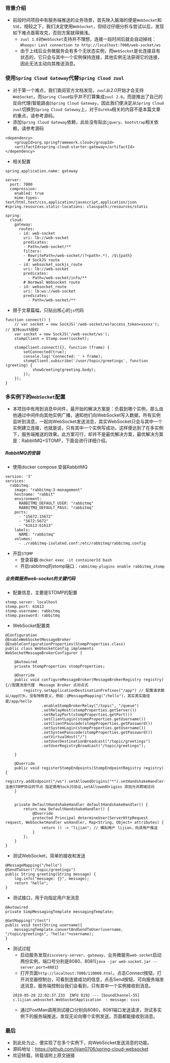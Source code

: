 ### 背景介绍
- 前段时间项目中有服务端推送的业务场景，首先映入脑海的便是`WebSocket`和`SSE`，相较之下，我们决定使用`WebSocket`，但经过仔细分析与尝试以后，发现如下难点亟需攻克，否则方案就得搁浅。
    - `zuul 1.0`对`WebSocket`支持并不理想，连接一段时间后就会自动掉线：`Whoops! Lost connection to http://localhost:7000/web-socket/ws`
    - 由于上线后业务微服务会有多个无状态实例，而`WebSocket`是长连接且有状态的，它只会与其中一个实例保持连接，其他实例无法获得它的连接，因此无法主动向其推送消息。

### 使用`Spring Cloud Gateway`代替`Spring Cloud zuul`
- 对于第一个难点，我们查阅官方文档发现，`zuul`从2.0开始才会支持`WebSocket`，而`Spring Cloud`似乎并不打算集成`zuul 2.0`，而是推出了自己的反向代理(智能路由)`Spring Cloud Gateway`，因此我们便决定从`Spring Cloud zuul`切换到`Spring Cloud Gateway`上，对于`Eureka`相关的内容不是本篇文章的重点，请参考源码。
- 添加`Spring Cloud Gateway`依赖，此处没有贴出`jquery`、`bootstrap`相关依赖，请参考源码
```
<dependency>
	<groupId>org.springframework.cloud</groupId>
	<artifactId>spring-cloud-starter-gateway</artifactId>
</dependency>
```
- 相关配置
```
spring.application.name: gateway

server:
  port: 7000
  compression:
    enabled: true
    mime-types: text/html,text/css,application/javascript,application/json
#spring.resources.static-locations: classpath:/resources/static

spring:
  cloud:
    gateway:
      routes:
      - id: web-socket
        uri: lb://web-socket
        predicates:
        - Path=/web-socket/**
        filters:
        - RewritePath=/web-socket/(?<path>.*), /$\{path}
          # SockJS route
      - id: websocket_sockjs_route
        uri: lb://web-socket
        predicates:
          - Path=/web-socket/info/**
        # Normwal Websocket route
      - id: websocket_route
        uri: lb:ws://web-socket
        predicates:
          - Path=/web-socket/**
```
- 限于文章篇幅，只贴出核心的`js`代码
```
function connect() {
    // var socket = new SockJS('/web-socket/ws?access_token=xxxxx'); // 支持oauth授权
    var socket = new SockJS('/web-socket/ws');
    stompClient = Stomp.over(socket);

    stompClient.connect({}, function (frame) {
        setConnected(true);
        console.log('Connected: ' + frame);
        stompClient.subscribe('/user/topic/greetings', function (greeting) {
            showGreeting(greeting.body);
        });
    });
}
```

### 多实例下的`WebSocket`配置
- 本项目中有用到消息中间件，最开始的解决方案是：负载到哪个实例，那么由他通过中间件向其他实例广播，通知他们向WebSocket写入数据，所有实例监听到消息，一起向WebSocket发送消息，其实WebSocket只会与其中一个实例建立连接，也就是说，只有其中一个实例写成功，这样便达到了在多实例下，服务端推送的效果。此方案可行，却并不是最优解决方案，最优解决方案是：RabbitMQ+STOMP，下面会进行详细介绍。

##### RabbitMQ的安装
- 使用docker compose 安装RabbitMQ
```
version: '3'
services:
  rabbitmq:
    image: "rabbitmq:3-management"
    hostname: "rabbit"
    environment:
      RABBITMQ_DEFAULT_USER: "rabbitmq"
      RABBITMQ_DEFAULT_PASS: "rabbitmq"
    ports:
      - "15672:15672"
      - "5672:5672"
      - "61613:61613"
    labels:
      NAME: "rabbitmq"
    volumes:
      - ./rabbitmq-isolated.conf:/etc/rabbitmq/rabbitmq.config
```
- 开启`STOMP`
    - 登录容器:`docker exec -it containerId bash`
    - 开启rabbitmq的stomp端口：`rabbitmq-plugins enable rabbitmq_stomp`
##### 业务微服务web-socket的关键代码
- 配置信息，主要是STOMP的配置
```
stomp.server: localhost
stomp.port: 61613
stomp.username: rabbitmq
stomp.password: rabbitmq
```
- WebSocket配置类
```
@Configuration
@EnableWebSocketMessageBroker
@EnableConfigurationProperties(StompProperties.class)
public class WebSocketConfig implements WebSocketMessageBrokerConfigurer {

    @Autowired
    private StompProperties stompProperties;

    @Override
    public void configureMessageBroker(MessageBrokerRegistry registry) {//配置消息代理  Message Broker 点对点式
        registry.setApplicationDestinationPrefixes("/app") // 配置请求都以/app打头，没有特殊意义，例如：@MessageMapping("/hello")，其实真实路径是/app/hello
                .enableStompBrokerRelay("/topic", "/queue")
                .setRelayHost(stompProperties.getServer())
                .setRelayPort(stompProperties.getPort())
                .setClientLogin(stompProperties.getUsername())
                .setClientPasscode(stompProperties.getPassword())
                .setSystemLogin(stompProperties.getUsername())
                .setSystemPasscode(stompProperties.getPassword())
                .setVirtualHost("/")
                .setUserDestinationBroadcast("/topic/greetings")
                .setUserRegistryBroadcast("/topic/greetings");

    }

    @Override
    public void registerStompEndpoints(StompEndpointRegistry registry) {
        registry.addEndpoint("/ws").setAllowedOrigins("*").setHandshakeHandler(defaultHandshakeHandler()).withSockJS();//注册STOMP协议的节点 指定使用SockJS协议,setAllowedOrigins 添加允许跨域访问
    }


    private DefaultHandshakeHandler defaultHandshakeHandler() {
        return new DefaultHandshakeHandler() {
            @Override
            protected Principal determineUser(ServerHttpRequest request, WebSocketHandler wsHandler, Map<String, Object> attributes) {
                return () -> "lijian"; // 模拟用户 lijian，向该用户推送
            }
        };
    }
}
```

- 测试WebSocket，简单的接收和发送
```
@MessageMapping("/hello")
@SendToUser("/topic/greetings")
public String greeting(String message) {
	log.info("message: {}", message);
	return "hello";
}
```
- 测试接口，用于向指定用户发消息
```
@Autowired
private SimpMessagingTemplate messagingTemplate;

@GetMapping("/test")
public void test(String username){
    messagingTemplate.convertAndSendToUser(username, "/topic/greetings", "hello:"+username);
}
```
- 测试过程
    - 启动服务发现`discovery-server`、`gateway`、业务微服务`web-socket`启动两份实例，端口号分别是8080、8081(`java -jar web-socket.jar --server.port=8081`)
    - 打开页面`http://localhost:7000/110000.html`，点击Connect按钮，打开浏览器控制台，可看到连接成功的信息，点击Send按钮，可向服务端发送消息，服务端控制台我们会看到，只有其中一个实例接收到消息。
    ```
    2019-05-28 22:02:37.233  INFO 8192 --- [boundChannel-55] c.lijian.websocket.WebSocketApplication  : message: ssss
    ```
    - 通过PostMan调用测试接口分别向8080，8081端口发送请求，测试多实例下的服务端推送，发现无论向哪个实例发送，页面都能接收到消息。

### 最后
- 到此处为止，便实现了在多个实例下，向WebSocket发送消息的功能。
- 源码地址：https://github.com/lijian0706/spring-cloud-websocket
- 欢迎转载，转载请附上原文链接

